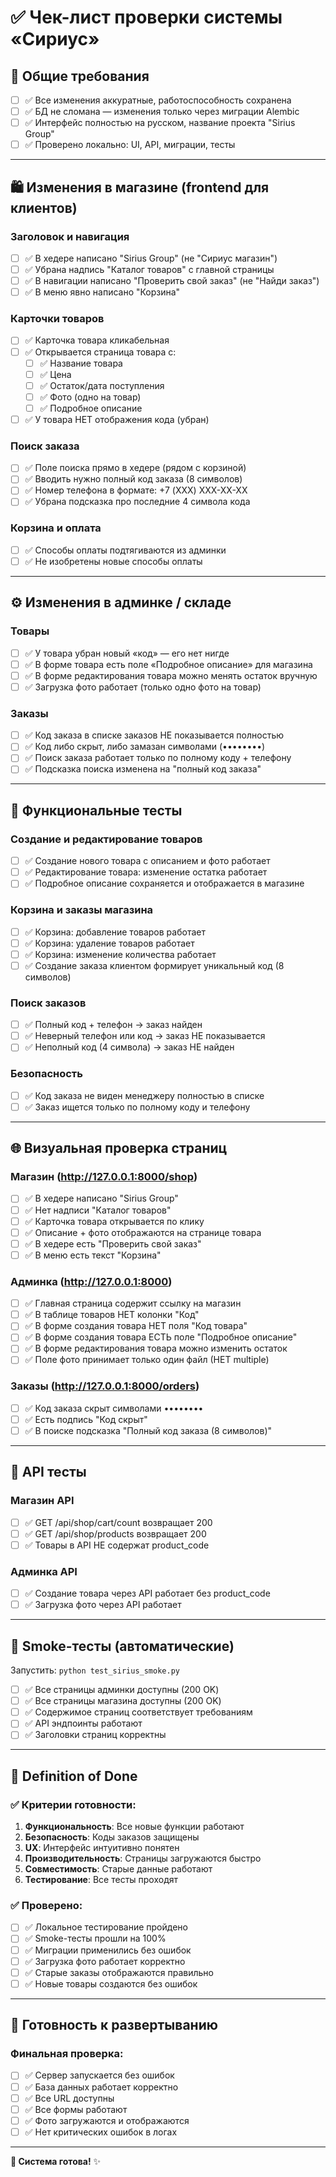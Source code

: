 # ✅ Чек-лист проверки системы «Сириус»

## 🔧 **Общие требования**

- [ ] ✅ Все изменения аккуратные, работоспособность сохранена
- [ ] ✅ БД не сломана — изменения только через миграции Alembic
- [ ] ✅ Интерфейс полностью на русском, название проекта "Sirius Group"
- [ ] ✅ Проверено локально: UI, API, миграции, тесты

---

## 🛍️ **Изменения в магазине (frontend для клиентов)**

### Заголовок и навигация
- [ ] ✅ В хедере написано "Sirius Group" (не "Сириус магазин")
- [ ] ✅ Убрана надпись "Каталог товаров" с главной страницы
- [ ] ✅ В навигации написано "Проверить свой заказ" (не "Найди заказ")
- [ ] ✅ В меню явно написано "Корзина"

### Карточки товаров
- [ ] ✅ Карточка товара кликабельная
- [ ] ✅ Открывается страница товара с:
  - [ ] ✅ Название товара
  - [ ] ✅ Цена
  - [ ] ✅ Остаток/дата поступления
  - [ ] ✅ Фото (одно на товар)
  - [ ] ✅ Подробное описание
- [ ] ✅ У товара НЕТ отображения кода (убран)

### Поиск заказа
- [ ] ✅ Поле поиска прямо в хедере (рядом с корзиной)
- [ ] ✅ Вводить нужно полный код заказа (8 символов)
- [ ] ✅ Номер телефона в формате: +7 (XXX) XXX-XX-XX
- [ ] ✅ Убрана подсказка про последние 4 символа кода

### Корзина и оплата
- [ ] ✅ Способы оплаты подтягиваются из админки
- [ ] ✅ Не изобретены новые способы оплаты

---

## ⚙️ **Изменения в админке / складе**

### Товары
- [ ] ✅ У товара убран новый «код» — его нет нигде
- [ ] ✅ В форме товара есть поле «Подробное описание» для магазина
- [ ] ✅ В форме редактирования товара можно менять остаток вручную
- [ ] ✅ Загрузка фото работает (только одно фото на товар)

### Заказы
- [ ] ✅ Код заказа в списке заказов НЕ показывается полностью
- [ ] ✅ Код либо скрыт, либо замазан символами (••••••••)
- [ ] ✅ Поиск заказа работает только по полному коду + телефону
- [ ] ✅ Подсказка поиска изменена на "полный код заказа"

---

## 🧪 **Функциональные тесты**

### Создание и редактирование товаров
- [ ] ✅ Создание нового товара с описанием и фото работает
- [ ] ✅ Редактирование товара: изменение остатка работает
- [ ] ✅ Подробное описание сохраняется и отображается в магазине

### Корзина и заказы магазина
- [ ] ✅ Корзина: добавление товаров работает
- [ ] ✅ Корзина: удаление товаров работает
- [ ] ✅ Корзина: изменение количества работает
- [ ] ✅ Создание заказа клиентом формирует уникальный код (8 символов)

### Поиск заказов
- [ ] ✅ Полный код + телефон → заказ найден
- [ ] ✅ Неверный телефон или код → заказ НЕ показывается
- [ ] ✅ Неполный код (4 символа) → заказ НЕ найден

### Безопасность
- [ ] ✅ Код заказа не виден менеджеру полностью в списке
- [ ] ✅ Заказ ищется только по полному коду и телефону

---

## 🌐 **Визуальная проверка страниц**

### Магазин (http://127.0.0.1:8000/shop)
- [ ] ✅ В хедере написано "Sirius Group"
- [ ] ✅ Нет надписи "Каталог товаров"
- [ ] ✅ Карточка товара открывается по клику
- [ ] ✅ Описание + фото отображаются на странице товара
- [ ] ✅ В хедере есть "Проверить свой заказ"
- [ ] ✅ В меню есть текст "Корзина"

### Админка (http://127.0.0.1:8000)
- [ ] ✅ Главная страница содержит ссылку на магазин
- [ ] ✅ В таблице товаров НЕТ колонки "Код"
- [ ] ✅ В форме создания товара НЕТ поля "Код товара"
- [ ] ✅ В форме создания товара ЕСТЬ поле "Подробное описание"
- [ ] ✅ В форме редактирования товара можно изменить остаток
- [ ] ✅ Поле фото принимает только один файл (НЕТ multiple)

### Заказы (http://127.0.0.1:8000/orders)
- [ ] ✅ Код заказа скрыт символами ••••••••
- [ ] ✅ Есть подпись "Код скрыт"
- [ ] ✅ В поиске подсказка "Полный код заказа (8 символов)"

---

## 🔌 **API тесты**

### Магазин API
- [ ] ✅ GET /api/shop/cart/count возвращает 200
- [ ] ✅ GET /api/shop/products возвращает 200
- [ ] ✅ Товары в API НЕ содержат product_code

### Админка API
- [ ] ✅ Создание товара через API работает без product_code
- [ ] ✅ Загрузка фото через API работает

---

## 📱 **Smoke-тесты (автоматические)**

Запустить: `python test_sirius_smoke.py`

- [ ] ✅ Все страницы админки доступны (200 OK)
- [ ] ✅ Все страницы магазина доступны (200 OK)
- [ ] ✅ Содержимое страниц соответствует требованиям
- [ ] ✅ API эндпоинты работают
- [ ] ✅ Заголовки страниц корректны

---

## 🎯 **Definition of Done**

### ✅ Критерии готовности:
1. **Функциональность**: Все новые функции работают
2. **Безопасность**: Коды заказов защищены 
3. **UX**: Интерфейс интуитивно понятен
4. **Производительность**: Страницы загружаются быстро
5. **Совместимость**: Старые данные работают
6. **Тестирование**: Все тесты проходят

### ✅ Проверено:
- [ ] ✅ Локальное тестирование пройдено
- [ ] ✅ Smoke-тесты прошли на 100%
- [ ] ✅ Миграции применились без ошибок
- [ ] ✅ Загрузка фото работает корректно
- [ ] ✅ Старые заказы отображаются правильно
- [ ] ✅ Новые товары создаются без ошибок

---

## 🚀 **Готовность к развертыванию**

### Финальная проверка:
- [ ] ✅ Сервер запускается без ошибок
- [ ] ✅ База данных работает корректно
- [ ] ✅ Все URL доступны
- [ ] ✅ Все формы работают
- [ ] ✅ Фото загружаются и отображаются
- [ ] ✅ Нет критических ошибок в логах

---

**🎉 Система готова!** ✨
